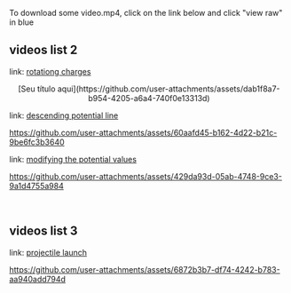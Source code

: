 To download some video.mp4, click on the link below and click "view raw" in blue

## videos list 2

link: [rotationg charges](https://github.com/physerikc/computational-physics-II/blob/main/videos%20list2/rotating%20charges.mp4)

<div align="center"> [Seu título aqui](https://github.com/user-attachments/assets/dab1f8a7-b954-4205-a6a4-740f0e13313d) </div>



link: [descending potential line](https://github.com/physerikc/computational-physics-II/blob/main/videos%20list2/descending%20potential%20line.mp4)

https://github.com/user-attachments/assets/60aafd45-b162-4d22-b21c-9be6fc3b3640

link: [modifying the potential values](https://github.com/physerikc/computational-physics-II/blob/main/videos%20list2/modifying%20the%20potential.mp4)

https://github.com/user-attachments/assets/429da93d-05ab-4748-9ce3-9a1d4755a984

<br/>

## videos list 3

link: [projectile launch](https://github.com/physerikc/computational-physics-II/tree/main/videos%20list3)

https://github.com/user-attachments/assets/6872b3b7-df74-4242-b783-aa940add794d















